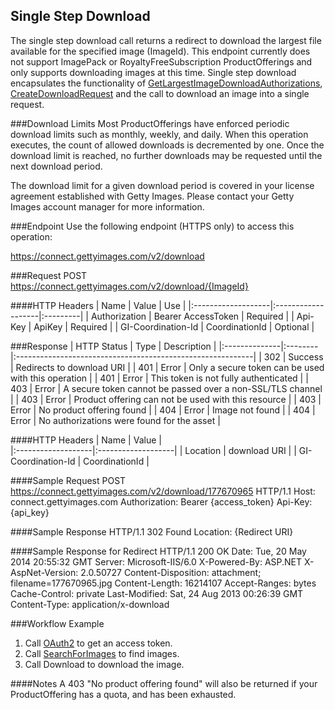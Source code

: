 Single Step Download
-------------------------------------
The single step download call returns a redirect to download the largest file available for the specified image (ImageId). 
This endpoint currently does not support ImagePack or RoyaltyFreeSubscription ProductOfferings and only supports downloading images at this time. Single step download encapsulates the functionality of [GetLargestImageDownloadAuthorizations](GetLargestImageDownloadAuthorizations.md), [CreateDownloadRequest](CreateDownloadRequest.md) and the call to download an image into a single request.  

###Download Limits
Most ProductOfferings have enforced periodic download limits such as monthly, 
weekly, and daily. When this operation executes, the count of allowed downloads is 
decremented by one. Once the download limit is reached, no further downloads 
may be requested until the next download period.

The download limit for a given download period is covered in your license 
agreement established with Getty Images. Please contact your Getty Images account manager for more information.


###Endpoint
Use the following endpoint (HTTPS only) to access this operation:

  https://connect.gettyimages.com/v2/download

###Request
  POST https://connect.gettyimages.com/v2/download/{ImageId}

####HTTP Headers
| Name               | Value              | Use      | 
|:-------------------|:-------------------|:---------|
| Authorization      | Bearer AccessToken | Required |
| Api-Key            | ApiKey             | Required |
| GI-Coordination-Id | CoordinationId     | Optional |

###Response
| HTTP Status   | Type    | Description                                                |
|:--------------|:--------|:-----------------------------------------------------------|
| 302           | Success | Redirects to download URI                                  |
| 401           | Error   | Only a secure token can be used with this operation        |
| 401           | Error   | This token is not fully authenticated                      |
| 403           | Error   | A secure token cannot be passed over a non-SSL/TLS channel |
| 403           | Error   | Product offering can not be used with this resource        |
| 403           | Error   | No product offering found                                  |
| 404           | Error   | Image not found                                            |
| 404           | Error   | No authorizations were found for the asset                 |

####HTTP Headers
| Name               | Value              |  
|:-------------------|:-------------------|
| Location           | download URI       |
| GI-Coordination-Id | CoordinationId     |

####Sample Request
    POST https://connect.gettyimages.com/v2/download/177670965 HTTP/1.1
    Host: connect.gettyimages.com
    Authorization: Bearer {access_token}
    Api-Key: {api_key}
    
####Sample Response
    HTTP/1.1 302 Found
    Location: {Redirect URI}

####Sample Response for Redirect
    HTTP/1.1 200 OK
    Date: Tue, 20 May 2014 20:55:32 GMT
    Server: Microsoft-IIS/6.0
    X-Powered-By: ASP.NET
    X-AspNet-Version: 2.0.50727
    Content-Disposition: attachment; filename=177670965.jpg
    Content-Length: 16214107
    Accept-Ranges: bytes
    Cache-Control: private
    Last-Modified: Sat, 24 Aug 2013 00:26:39 GMT
    Content-Type: application/x-download


###Workflow Example
1. Call [OAuth2](../oauth2) to get an access token.
2. Call [SearchForImages](../search/SearchForImages.md) to find images.
3. Call Download to download the image.

####Notes
A 403 "No product offering found" will also be returned if your ProductOffering has a quota, and has been exhausted.
